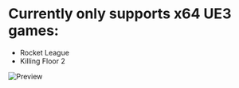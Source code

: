 # Currently only supports x64 UE3 games:
* Rocket League
* Killing Floor 2

![Preview](https://i.imgur.com/N0QwJUG.png)
